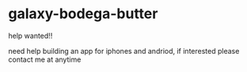 galaxy-bodega-butter
====================
help wanted!!

need help building an app for iphones and andriod, if interested please contact me at anytime
